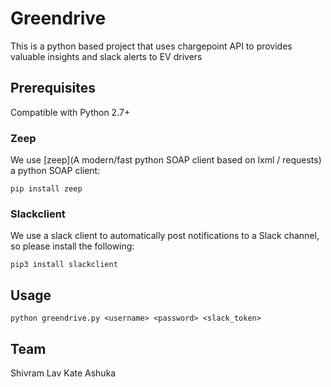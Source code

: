 # Greendrive
This is a python based project that uses chargepoint API to provides valuable insights and slack alerts to EV drivers

## Prerequisites
Compatible with Python 2.7+

### Zeep
We use [zeep](A modern/fast python SOAP client based on lxml / requests) a python SOAP client:
```
pip install zeep
```

### Slackclient
We use a slack client to automatically post notifications to a Slack channel, so please install the following:
```
pip3 install slackclient
```

## Usage
```python greendrive.py <username> <password> <slack_token>```

## Team
Shivram
Lav
Kate
Ashuka
